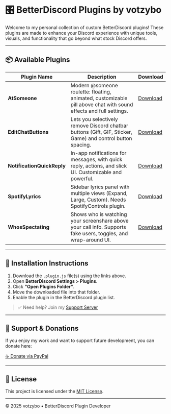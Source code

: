 # 🎛️ BetterDiscord Plugins by votzybo

Welcome to my personal collection of custom BetterDiscord plugins! These plugins are made to enhance your Discord experience with unique tools, visuals, and functionality that go beyond what stock Discord offers.

---

## 📦 Available Plugins

| Plugin Name         | Description                                                                                                      | Download |
|---------------------|------------------------------------------------------------------------------------------------------------------|----------|
| **AtSomeone**        | Modern @someone roulette: floating, animated, customizable pill above chat with sound effects and full settings. | [Download]([https://votzybo.github.io/BetterDiscord-Plugins/AtSomeone.plugin.js](https://github.com/votzybo/BetterDiscord-Plugins/blob/main/AtSomeone/AtSomeone.plugin.js)) |
| **EditChatButtons**  | Lets you selectively remove Discord chatbar buttons (Gift, GIF, Sticker, Game) and control button spacing.        | [Download]([https://votzybo.github.io/BetterDiscord-Plugins/EditChatButtons.plugin.js](https://github.com/votzybo/BetterDiscord-Plugins/blob/main/EditChatButtons/EditChatButtons.plugin.js)) |
| **NotificationQuickReply** | In-app notifications for messages, with quick reply, actions, and slick UI. Customizable and powerful.     | [Download]([https://votzybo.github.io/BetterDiscord-Plugins/NotificationQuickReply.plugin.js](https://github.com/votzybo/BetterDiscord-Plugins/blob/main/NotificationQuickReply/NotificationQuickReply.plugin.js)) |
| **SpotifyLyrics**    | Sidebar lyrics panel with multiple views (Expand, Large, Custom). Needs SpotifyControls plugin.                   | [Download]([https://votzybo.github.io/BetterDiscord-Plugins/SpotifyLyrics.plugin.js](https://github.com/votzybo/BetterDiscord-Plugins/blob/main/Spotify-Lyrics/Spotify-Lyrics.plugin.js)) |
| **WhosSpectating**   | Shows who is watching your screenshare above your call info. Supports fake users, toggles, and wrap-around UI.   | [Download]([https://votzybo.github.io/BetterDiscord-Plugins/WhosSpectating.plugin.js](https://github.com/votzybo/BetterDiscord-Plugins/blob/main/WhosSpectating/WhosSpectating.plugin.js)) |

---

## 🧰 Installation Instructions

1. Download the `.plugin.js` file(s) using the links above.
2. Open **BetterDiscord Settings > Plugins**.
3. Click **"Open Plugins Folder"**.
4. Move the downloaded file into that folder.
5. Enable the plugin in the BetterDiscord plugin list.

> ✅ Need help? Join my [Support Server](https://discord.gg/kQfQdg3JgD)

---

## 💖 Support & Donations

If you enjoy my work and want to support future development, you can donate here:

[☕ Donate via PayPal](https://www.paypal.com/paypalme/votzybo)

---

## 📄 License

This project is licensed under the [MIT License](./LICENSE).

---

© 2025 votzybo • BetterDiscord Plugin Developer
